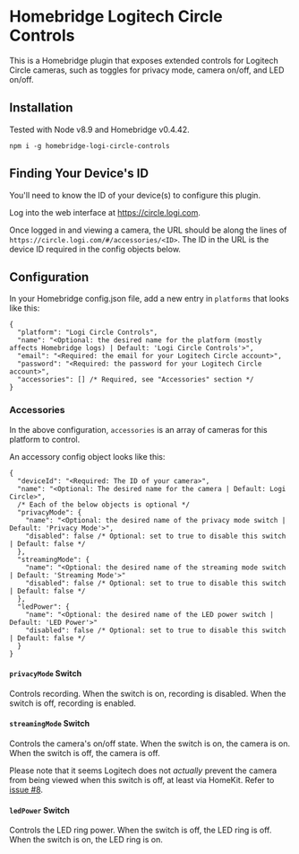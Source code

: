 # Homebridge Logitech Circle Controls

This is a Homebridge plugin that exposes extended controls for Logitech Circle cameras, such as toggles for privacy mode, camera on/off, and LED on/off.

## Installation

Tested with Node v8.9 and Homebridge v0.4.42.

```
npm i -g homebridge-logi-circle-controls
```

## Finding Your Device's ID

You'll need to know the ID of your device(s) to configure this plugin.

Log into the web interface at https://circle.logi.com.

Once logged in and viewing a camera, the URL should be along the lines of `https://circle.logi.com/#/accessories/<ID>`. The ID in the URL is the device ID required in the config objects below.

## Configuration

In your Homebridge config.json file, add a new entry in `platforms` that looks like this:

```jsonc
{
  "platform": "Logi Circle Controls",
  "name": "<Optional: the desired name for the platform (mostly affects Homebridge logs) | Default: 'Logi Circle Controls'>",
  "email": "<Required: the email for your Logitech Circle account>",
  "password": "<Required: the password for your Logitech Circle account>",
  "accessories": [] /* Required, see "Accessories" section */
}
```

### Accessories

In the above configuration, `accessories` is an array of cameras for this platform to control.

An accessory config object looks like this:

```jsonc
{
  "deviceId": "<Required: The ID of your camera>",
  "name": "<Optional: The desired name for the camera | Default: Logi Circle>",
  /* Each of the below objects is optional */
  "privacyMode": {
    "name": "<Optional: the desired name of the privacy mode switch | Default: 'Privacy Mode'>",
    "disabled": false /* Optional: set to true to disable this switch | Default: false */
  },
  "streamingMode": {
    "name": "<Optional: the desired name of the streaming mode switch | Default: 'Streaming Mode'>"
    "disabled": false /* Optional: set to true to disable this switch | Default: false */
  },
  "ledPower": {
    "name": "<Optional: the desired name of the LED power switch | Default: 'LED Power'>"
    "disabled": false /* Optional: set to true to disable this switch | Default: false */
  }
}
```

#### `privacyMode` Switch

Controls recording. When the switch is on, recording is disabled. When the switch is off, recording is enabled.

#### `streamingMode` Switch

Controls the camera's on/off state. When the switch is on, the camera is on. When the switch is off, the camera is off.

Please note that it seems Logitech does not _actually_ prevent the camera from being viewed when this switch is off, at least via HomeKit. Refer to [issue #8](https://github.com/klanchman/homebridge-logi-circle-controls/issues/8).

#### `ledPower` Switch

Controls the LED ring power. When the switch is off, the LED ring is off. When the switch is on, the LED ring is on.
